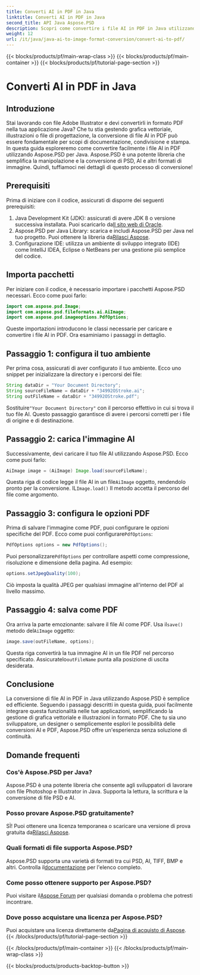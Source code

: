 ```yaml
---
title: Converti AI in PDF in Java
linktitle: Converti AI in PDF in Java
second_title: API Java Aspose.PSD
description: Scopri come convertire i file AI in PDF in Java utilizzando Aspose.PSD. Segui la nostra guida dettagliata passo dopo passo per gestire in modo efficiente le conversioni dei file.
weight: 12
url: /it/java/java-ai-to-image-format-conversion/convert-ai-to-pdf/
---
```


{{< blocks/products/pf/main-wrap-class >}}
{{< blocks/products/pf/main-container >}}
{{< blocks/products/pf/tutorial-page-section >}}

# Converti AI in PDF in Java

## Introduzione
Stai lavorando con file Adobe Illustrator e devi convertirli in formato PDF nella tua applicazione Java? Che tu stia gestendo grafica vettoriale, illustrazioni o file di progettazione, la conversione di file AI in PDF può essere fondamentale per scopi di documentazione, condivisione e stampa. In questa guida esploreremo come convertire facilmente i file AI in PDF utilizzando Aspose.PSD per Java. Aspose.PSD è una potente libreria che semplifica la manipolazione e la conversione di PSD, AI e altri formati di immagine. Quindi, tuffiamoci nei dettagli di questo processo di conversione!
## Prerequisiti
Prima di iniziare con il codice, assicurati di disporre dei seguenti prerequisiti:
1.  Java Development Kit (JDK): assicurati di avere JDK 8 o versione successiva installata. Puoi scaricarlo da[Il sito web di Oracle](https://www.oracle.com/java/technologies/javase-downloads.html).
2.  Aspose.PSD per Java Library: scarica e includi Aspose.PSD per Java nel tuo progetto. Puoi ottenere la libreria da[Rilasci Aspose](https://releases.aspose.com/psd/java/).
3. Configurazione IDE: utilizza un ambiente di sviluppo integrato (IDE) come IntelliJ IDEA, Eclipse o NetBeans per una gestione più semplice del codice.
## Importa pacchetti
Per iniziare con il codice, è necessario importare i pacchetti Aspose.PSD necessari. Ecco come puoi farlo:
```java
import com.aspose.psd.Image;
import com.aspose.psd.fileformats.ai.AiImage;
import com.aspose.psd.imageoptions.PdfOptions;
```
Queste importazioni introducono le classi necessarie per caricare e convertire i file AI in PDF. Ora esaminiamo i passaggi in dettaglio.

## Passaggio 1: configura il tuo ambiente
Per prima cosa, assicurati di aver configurato il tuo ambiente. Ecco uno snippet per inizializzare la directory e i percorsi dei file:
```java
String dataDir = "Your Document Directory"; 
String sourceFileName = dataDir + "34992OStroke.ai";
String outFileName = dataDir + "34992OStroke.pdf";
```
 Sostituire`"Your Document Directory"` con il percorso effettivo in cui si trova il tuo file AI. Questo passaggio garantisce di avere i percorsi corretti per i file di origine e di destinazione.
## Passaggio 2: carica l'immagine AI
Successivamente, devi caricare il tuo file AI utilizzando Aspose.PSD. Ecco come puoi farlo:
```java
AiImage image = (AiImage) Image.load(sourceFileName);
```
 Questa riga di codice legge il file AI in un file`AiImage` oggetto, rendendolo pronto per la conversione. IL`Image.load()` Il metodo accetta il percorso del file come argomento.
## Passaggio 3: configura le opzioni PDF
Prima di salvare l'immagine come PDF, puoi configurare le opzioni specifiche del PDF. Ecco come puoi configurare`PdfOptions`:
```java
PdfOptions options = new PdfOptions();
```
 Puoi personalizzare`PdfOptions` per controllare aspetti come compressione, risoluzione e dimensione della pagina. Ad esempio:
```java
options.setJpegQuality(100);
```
Ciò imposta la qualità JPEG per qualsiasi immagine all'interno del PDF al livello massimo.
## Passaggio 4: salva come PDF
 Ora arriva la parte emozionante: salvare il file AI come PDF. Usa il`save()` metodo del`AiImage` oggetto:
```java
image.save(outFileName, options);
```
 Questa riga convertirà la tua immagine AI in un file PDF nel percorso specificato. Assicuratelo`outFileName` punta alla posizione di uscita desiderata.

## Conclusione
La conversione di file AI in PDF in Java utilizzando Aspose.PSD è semplice ed efficiente. Seguendo i passaggi descritti in questa guida, puoi facilmente integrare questa funzionalità nelle tue applicazioni, semplificando la gestione di grafica vettoriale e illustrazioni in formato PDF. Che tu sia uno sviluppatore, un designer o semplicemente esplori le possibilità delle conversioni AI e PDF, Aspose.PSD offre un'esperienza senza soluzione di continuità.
## Domande frequenti
### Cos'è Aspose.PSD per Java?
Aspose.PSD è una potente libreria che consente agli sviluppatori di lavorare con file Photoshop e Illustrator in Java. Supporta la lettura, la scrittura e la conversione di file PSD e AI.
### Posso provare Aspose.PSD gratuitamente?
 SÌ! Puoi ottenere una licenza temporanea o scaricare una versione di prova gratuita da[Rilasci Aspose](https://releases.aspose.com/psd/java/).
### Quali formati di file supporta Aspose.PSD?
 Aspose.PSD supporta una varietà di formati tra cui PSD, AI, TIFF, BMP e altri. Controlla il[documentazione](https://reference.aspose.com/psd/java/) per l'elenco completo.
### Come posso ottenere supporto per Aspose.PSD?
 Puoi visitare il[Aspose Forum](https://forum.aspose.com/c/psd/34) per qualsiasi domanda o problema che potresti incontrare.
### Dove posso acquistare una licenza per Aspose.PSD?
 Puoi acquistare una licenza direttamente da[Pagina di acquisto di Aspose](https://purchase.aspose.com/buy).
{{< /blocks/products/pf/tutorial-page-section >}}

{{< /blocks/products/pf/main-container >}}
{{< /blocks/products/pf/main-wrap-class >}}

{{< blocks/products/products-backtop-button >}}
